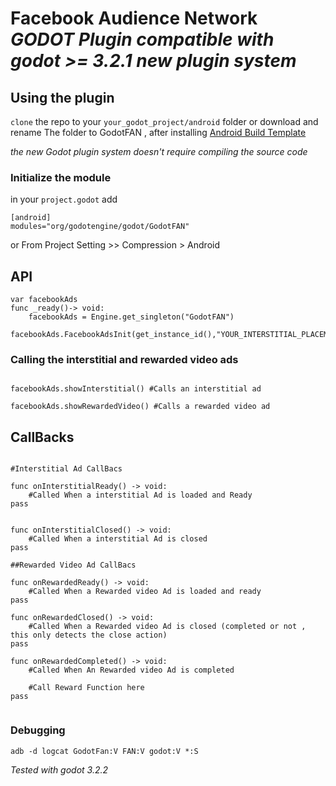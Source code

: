 # Facebook Audience Network *GODOT Plugin compatible with godot >= 3.2.1 new plugin system*

## Using the plugin

`clone` the repo to your `your_godot_project/android` folder or download and rename The folder to GodotFAN , after installing [Android Build Template](https://docs.godotengine.org/en/stable/getting_started/workflow/export/android_custom_build.html)

*the new Godot plugin system doesn't require compiling the source code*


### Initialize the module
in your `project.godot` add 
```
[android]
modules="org/godotengine/godot/GodotFAN"
```
or From Project Setting >> Compression > Android

## API 
```gdscript
var facebookAds
func _ready()-> void:
	facebookAds = Engine.get_singleton("GodotFAN")
	facebookAds.FacebookAdsInit(get_instance_id(),"YOUR_INTERSTITIAL_PLACEMENT_id","YOUR_REWARDED_VIDEO_PLACEMENT_id")
```

### Calling the interstitial and rewarded video ads

```gdscript

facebookAds.showInterstitial() #Calls an interstitial ad

facebookAds.showRewardedVideo() #Calls a rewarded video ad

```

## CallBacks

```gdscript

#Interstitial Ad CallBacs

func onInterstitialReady() -> void:
	#Called When a interstitial Ad is loaded and Ready
pass


func onInterstitialClosed() -> void:
	#Called When a interstitial Ad is closed
pass

##Rewarded Video Ad CallBacs

func onRewardedReady() -> void:
	#Called When a Rewarded video Ad is loaded and ready
pass

func onRewardedClosed() -> void:
	#Called When a Rewarded video Ad is closed (completed or not , this only detects the close action)
pass

func onRewardedCompleted() -> void:
	#Called When An Rewarded video Ad is completed

	#Call Reward Function here
pass


```

### Debugging

`adb -d logcat GodotFan:V FAN:V godot:V *:S`

*Tested with godot 3.2.2*
